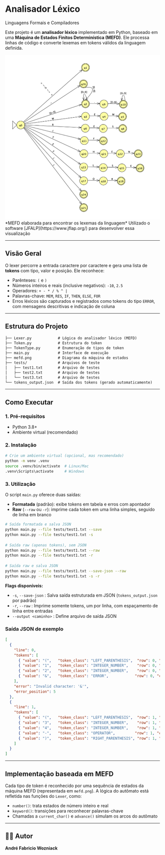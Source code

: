 # Analisador Léxico

Linguagens Formais e Compiladores

Este projeto é um **analisador léxico** implementado em Python, baseado em uma **Máquina de Estados Finitos Determinística (MEFD)**. Ele processa linhas de código e converte lexemas em tokens válidos da linguagem definida.

<img src="./mefd.png" alt="Diagrama MEFD" width="800"/>  
*MEFD elaborada para encontrar os lexemas da linguagem*  
Utilizado o software [JFALP](https://www.jflap.org/) para desenvolver essa visualização

---

## Visão Geral

O lexer percorre a entrada caractere por caractere e gera uma lista de **tokens** com tipo, valor e posição. Ele reconhece:

* Parênteses: `(` e `)`
* Números inteiros e reais (inclusive negativos): `-10`, `2.5`
* Operadores: `+ - * / % ^ |`
* Palavras-chave: `MEM`, `RES`, `IF`, `THEN`, `ELSE`, `FOR`
* Erros léxicos são capturados e registrados como tokens do tipo `ERROR`, com mensagens descritivas e indicação de coluna

---

## Estrutura do Projeto

```text
├── Lexer.py            # Lógica do analisador léxico (MEFD)
├── Token.py            # Estrutura do token
├── TokenType.py        # Enumeração de tipos de token
├── main.py             # Interface de execução
├── mefd.png            # Diagrama da máquina de estados
├── tests/              # Arquivos de teste
│   ├── test1.txt       # Arquivo de testes
│   ├── test2.txt       # Arquivo de testes
│   └── test3.txt       # Arquivo de testes
└── tokens_output.json  # Saída dos tokens (gerado automaticamente)
```

---

## Como Executar

### 1. Pré-requisitos

* Python 3.8+
* Ambiente virtual (recomendado)

### 2. Instalação

```bash
# Crie um ambiente virtual (opcional, mas recomendado)
python -m venv .venv
source .venv/bin/activate  # Linux/Mac
.venv\Scripts\activate     # Windows
```

### 3. Utilização

O script `main.py` oferece duas saídas:

* **Formatada** (padrão): exibe tokens em tabela e erros com apontador
* **Raw** (`--raw` ou `-r`): imprime cada token em uma linha simples, seguido de linha em branco

```bash
# Saída formatada e salva JSON
python main.py --file tests/test1.txt --save
python main.py --file tests/test1.txt -s

# Saída raw (apenas tokens), sem JSON
python main.py --file tests/test1.txt --raw
python main.py --file tests/test1.txt -r

# Saída raw e salva JSON
python main.py --file tests/test1.txt --save-json --raw
python main.py --file tests/test1.txt -s -r
```

**Flags disponíveis:**

* `-s`, `--save-json`   : Salva saída estruturada em JSON (`tokens_output.json` por padrão)
* `-r`, `--raw`         : Imprime somente tokens, um por linha, com espaçamento de linha entre entradas
* `--output <caminho>`   : Define arquivo de saída JSON

### Saída JSON de exemplo

```json
[
  {
    "line": 0,
    "tokens": [
      { "value": "(",   "token_class": "LEFT_PARENTHESIS",  "row": 0, "column": 0 },
      { "value": "1",   "token_class": "INTEGER_NUMBER",    "row": 0, "column": 1 },
      { "value": "2",   "token_class": "INTEGER_NUMBER",    "row": 0, "column": 3 },
      { "value": "&",   "token_class": "ERROR",            "row": 0, "column": 5 }
    ],
    "error": "Invalid character: '&'",
    "error_position": 5
  },
  {
    "line": 1,
    "tokens": [
      { "value": "(",   "token_class": "LEFT_PARENTHESIS",  "row": 1, "column": 0 },
      { "value": "3",   "token_class": "INTEGER_NUMBER",    "row": 1, "column": 1 },
      { "value": "4",   "token_class": "INTEGER_NUMBER",    "row": 1, "column": 3 },
      { "value": "-",   "token_class": "OPERATOR",         "row": 1, "column": 5 },
      { "value": ")",   "token_class": "RIGHT_PARENTHESIS", "row": 1, "column": 6 }
    ]
  }
]
```

---

## Implementação baseada em MEFD

Cada tipo de token é reconhecido por uma sequência de estados da máquina MEFD (representada em `mefd.png`). A lógica do autômato está refletida nas funções do `Lexer`, como:

* `number()`: trata estados de número inteiro e real
* `keyword()`: transições para reconhecer palavras-chave
* Chamadas a `current_char()` e `advance()` simulam os arcos do autômato

---

## 👨‍💻 Autor

**André Fabricio Wozniack**

